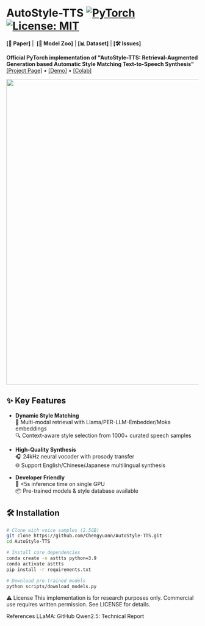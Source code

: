 # AutoStyle-TTS [![PyTorch](https://img.shields.io/badge/PyTorch-2.0%2B-orange)](https://pytorch.org) [![License: MIT](https://img.shields.io/badge/License-MIT-green)](https://opensource.org/licenses/MIT)

**[📝 Paper]** | ​
**[🤖 Model Zoo]** | ​
**[📊 Dataset]** | 
​**[🛠️ Issues]** 

**Official PyTorch implementation of "AutoStyle-TTS: Retrieval-Augmented Generation based Automatic Style Matching Text-to-Speech Synthesis"**  
[[Project Page]](https://chengyuann.github.io/AutoStyle-TTS) • [[Demo]](https://autostyle-tts.demo) • [[Colab]](https://colab.research.google.com/github/Chengyuann/AutoStyle-TTS)

<p align="center">
  <img src="https://raw.githubusercontent.com/Chengyuann/AutoStyle-TTS/main/docs/arch.png" width="800">
</p>

## ✨ Key Features
- ​**Dynamic Style Matching**  
  🎯 Multi-modal retrieval with Llama/PER-LLM-Embedder/Moka embeddings  
  🔍 Context-aware style selection from 1000+ curated speech samples

- ​**High-Quality Synthesis**  
  🎧 24kHz neural vocoder with prosody transfer  
  🌐 Support English/Chinese/Japanese multilingual synthesis

- ​**Developer Friendly**  
  🚀 <5s inference time on single GPU  
  📦 Pre-trained models & style database available

## 🛠️ Installation
```bash
# Clone with voice samples (2.5GB)
git clone https://github.com/Chengyuann/AutoStyle-TTS.git
cd AutoStyle-TTS

# Install core dependencies
conda create -n asttts python=3.9
conda activate asttts
pip install -r requirements.txt

# Download pre-trained models
python scripts/download_models.py

```


⚠️ License
This implementation is for research purposes only. Commercial use requires written permission. See LICENSE for details.

References
LLaMA: GitHub 
Qwen2.5: Technical Report
